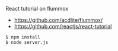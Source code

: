 React tutorial on flummox

- https://github.com/acdlite/flummox/
- https://github.com/reactjs/react-tutorial

```
$ npm install
$ node server.js
```
